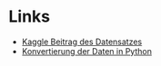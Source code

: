 # Links

- [Kaggle Beitrag des Datensatzes](https://www.kaggle.com/datasets/mexwell/drug-consumption-classification/data)
- [Konvertierung der Daten in Python](https://www.kaggle.com/code/mexwell/starter-notebook-convert-column-values)
